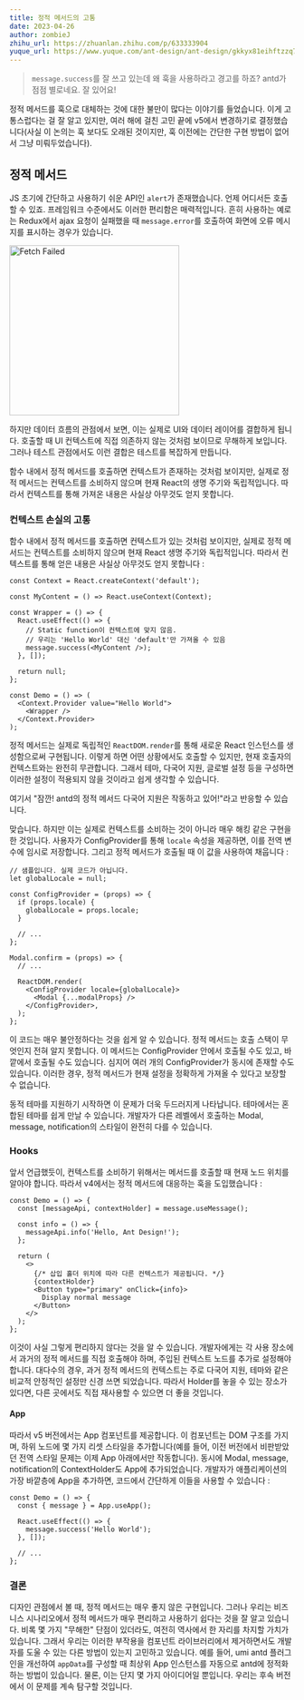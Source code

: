 ```yaml
---
title: 정적 메서드의 고통
date: 2023-04-26
author: zombieJ
zhihu_url: https://zhuanlan.zhihu.com/p/633333904
yuque_url: https://www.yuque.com/ant-design/ant-design/gkkyx81eihftzzq7
---
```


> `message.success`를 잘 쓰고 있는데 왜 훅을 사용하라고 경고를 하죠? antd가 점점 별로네요. 잘 있어요!

정적 메서드를 훅으로 대체하는 것에 대한 불만이 많다는 이야기를 들었습니다. 이게 고통스럽다는 걸 잘 알고 있지만, 여러 해에 걸친 고민 끝에 v5에서 변경하기로 결정했습니다(사실 이 논의는 훅 보다도 오래된 것이지만, 훅 이전에는 간단한 구현 방법이 없어서 그냥 미뤄두었습니다).

## 정적 메서드

JS 초기에 간단하고 사용하기 쉬운 API인 `alert`가 존재했습니다. 언제 어디서든 호출할 수 있죠. 프레임워크 수준에서도 이러한 편리함은 매력적입니다. 흔히 사용하는 예로는 Redux에서 ajax 요청이 실패했을 때 `message.error`를 호출하여 화면에 오류 메시지를 표시하는 경우가 있습니다.

<img width="300" alt="Fetch Failed" src="https://user-images.githubusercontent.com/5378891/234574678-44b12d00-9318-4ff9-b234-08129c82fc78.png" />

하지만 데이터 흐름의 관점에서 보면, 이는 실제로 UI와 데이터 레이어를 결합하게 됩니다. 호출할 때 UI 컨텍스트에 직접 의존하지 않는 것처럼 보이므로 무해하게 보입니다. 그러나 테스트 관점에서도 이런 결합은 테스트를 복잡하게 만듭니다.

함수 내에서 정적 메서드를 호출하면 컨텍스트가 존재하는 것처럼 보이지만, 실제로 정적 메서드는 컨텍스트를 소비하지 않으며 현재 React의 생명 주기와 독립적입니다. 따라서 컨텍스트를 통해 가져온 내용은 사실상 아무것도 얻지 못합니다.

### 컨텍스트 손실의 고통

함수 내에서 정적 메서드를 호출하면 컨텍스트가 있는 것처럼 보이지만, 실제로 정적 메서드는 컨텍스트를 소비하지 않으며 현재 React 생명 주기와 독립적입니다. 따라서 컨텍스트를 통해 얻은 내용은 사실상 아무것도 얻지 못합니다 :

```tsx
const Context = React.createContext('default');

const MyContent = () => React.useContext(Context);

const Wrapper = () => {
  React.useEffect(() => {
    // Static function이 컨텍스트에 맞지 않음.
    // 우리는 'Hello World' 대신 'default'만 가져올 수 있음
    message.success(<MyContent />);
  }, []);

  return null;
};

const Demo = () => (
  <Context.Provider value="Hello World">
    <Wrapper />
  </Context.Provider>
);
```

정적 메서드는 실제로 독립적인 `ReactDOM.render`를 통해 새로운 React 인스턴스를 생성함으로써 구현됩니다. 이렇게 하면 어떤 상황에서도 호출할 수 있지만, 현재 호출자의 컨텍스트와는 완전히 무관합니다. 그래서 테마, 다국어 지원, 글로벌 설정 등을 구성하면 이러한 설정이 적용되지 않을 것이라고 쉽게 생각할 수 있습니다.

여기서 "잠깐! antd의 정적 메서드 다국어 지원은 작동하고 있어!"라고 반응할 수 있습니다.

맞습니다. 하지만 이는 실제로 컨텍스트를 소비하는 것이 아니라 매우 해킹 같은 구현을 한 것입니다. 사용자가 ConfigProvider를 통해 `locale` 속성을 제공하면, 이를 전역 변수에 임시로 저장합니다. 그리고 정적 메서드가 호출될 때 이 값을 사용하여 채웁니다 :

```tsx
// 샘플입니다. 실제 코드가 아닙니다.
let globalLocale = null;

const ConfigProvider = (props) => {
  if (props.locale) {
    globalLocale = props.locale;
  }

  // ...
};

Modal.confirm = (props) => {
  // ...

  ReactDOM.render(
    <ConfigProvider locale={globalLocale}>
      <Modal {...modalProps} />
    </ConfigProvider>,
  );
};
```

이 코드는 매우 불안정하다는 것을 쉽게 알 수 있습니다. 정적 메서드는 호출 스택이 무엇인지 전혀 알지 못합니다. 이 메서드는 ConfigProvider 안에서 호출될 수도 있고, 바깥에서 호출될 수도 있습니다. 심지어 여러 개의 ConfigProvider가 동시에 존재할 수도 있습니다. 이러한 경우, 정적 메서드가 현재 설정을 정확하게 가져올 수 있다고 보장할 수 없습니다.

동적 테마를 지원하기 시작하면 이 문제가 더욱 두드러지게 나타납니다. 테마에서는 혼합된 테마를 쉽게 만날 수 있습니다. 개발자가 다른 레벨에서 호출하는 Modal, message, notification의 스타일이 완전히 다를 수 있습니다.

### Hooks

앞서 언급했듯이, 컨텍스트를 소비하기 위해서는 메서드를 호출할 때 현재 노드 위치를 알아야 합니다. 따라서 v4에서는 정적 메서드에 대응하는 훅을 도입했습니다 :

```tsx
const Demo = () => {
  const [messageApi, contextHolder] = message.useMessage();

  const info = () => {
    messageApi.info('Hello, Ant Design!');
  };

  return (
    <>
      {/* 삽입 홀더 위치에 따라 다른 컨텍스트가 제공됩니다. */}
      {contextHolder}
      <Button type="primary" onClick={info}>
        Display normal message
      </Button>
    </>
  );
};
```

이것이 사실 그렇게 편리하지 않다는 것을 알 수 있습니다. 개발자에게는 각 사용 장소에서 과거의 정적 메서드를 직접 호출해야 하며, 주입된 컨텍스트 노드를 추가로 설정해야 합니다. 대다수의 경우, 과거 정적 메서드의 컨텍스트는 주로 다국어 지원, 테마와 같은 비교적 안정적인 설정만 신경 쓰면 되었습니다. 따라서 Holder를 놓을 수 있는 장소가 있다면, 다른 곳에서도 직접 재사용할 수 있으면 더 좋을 것입니다.

#### App

따라서 v5 버전에서는 App 컴포넌트를 제공합니다. 이 컴포넌트는 DOM 구조를 가지며, 하위 노드에 몇 가지 리셋 스타일을 추가합니다(예를 들어, 이전 버전에서 비판받았던 전역 스타일 문제는 이제 App 아래에서만 작동합니다). 동시에 Modal, message, notification의 ContextHolder도 App에 추가되었습니다. 개발자가 애플리케이션의 가장 바깥층에 App을 추가하면, 코드에서 간단하게 이들을 사용할 수 있습니다 :

```tsx
const Demo = () => {
  const { message } = App.useApp();

  React.useEffect(() => {
    message.success('Hello World');
  }, []);

  // ...
};
```

### 결론

디자인 관점에서 볼 때, 정적 메서드는 매우 좋지 않은 구현입니다. 그러나 우리는 비즈니스 시나리오에서 정적 메서드가 매우 편리하고 사용하기 쉽다는 것을 잘 알고 있습니다. 비록 몇 가지 "무해한" 단점이 있더라도, 여전히 역사에서 한 자리를 차지할 가치가 있습니다. 그래서 우리는 이러한 부작용을 컴포넌트 라이브러리에서 제거하면서도 개발자를 도울 수 있는 다른 방법이 있는지 고민하고 있습니다. 예를 들어, umi antd 플러그인을 개선하여 `appData`를 구성할 때 최상위 App 인스턴스를 자동으로 antd에 정적화하는 방법이 있습니다. 물론, 이는 단지 몇 가지 아이디어일 뿐입니다. 우리는 후속 버전에서 이 문제를 계속 탐구할 것입니다.
